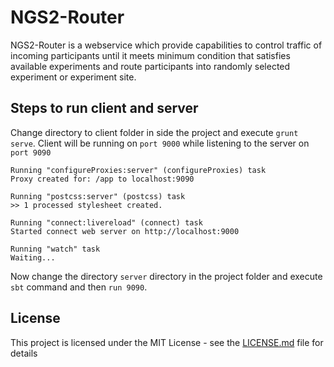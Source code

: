 # NGS2-Router

NGS2-Router is a webservice which provide capabilities to control traffic of incoming participants until it meets minimum condition that satisfies available experiments and route participants into randomly selected experiment or experiment site. 

## Steps to run client and server

Change directory to client folder in side the project and execute `grunt serve`. Client will be running on `port 9000` while listening to the server on `port 9090`

```
Running "configureProxies:server" (configureProxies) task
Proxy created for: /app to localhost:9090

Running "postcss:server" (postcss) task
>> 1 processed stylesheet created.

Running "connect:livereload" (connect) task
Started connect web server on http://localhost:9000

Running "watch" task
Waiting...
```
Now change the directory `server` directory in the project folder and execute `sbt` command and then `run 9090`.  

## License

This project is licensed under the MIT License - see the [LICENSE.md](LICENSE.md) file for details
